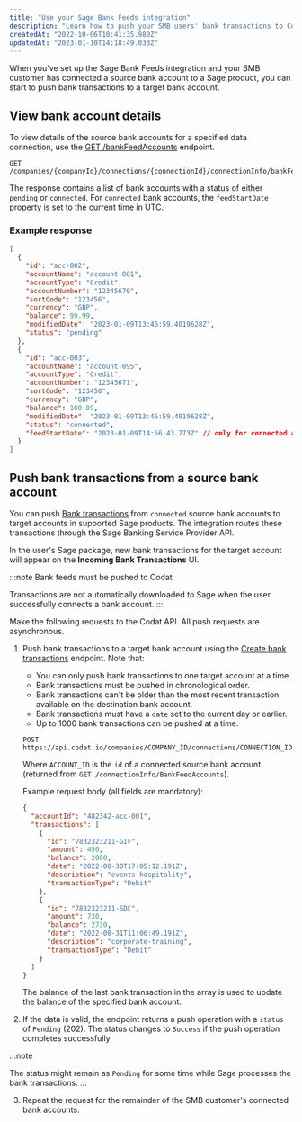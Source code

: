 ```yaml
---
title: "Use your Sage Bank Feeds integration"
description: "Learn how to push your SMB users' bank transactions to Codat via our Sage Bank Feeds integration"
createdAt: "2022-10-06T10:41:35.980Z"
updatedAt: "2023-01-10T14:18:49.033Z"
---
```


When you've set up the Sage Bank Feeds integration and your SMB customer has connected a source bank account to a Sage product, you can start to push bank transactions to a target bank account.

## View bank account details

To view details of the source bank accounts for a specified data connection, use the <a href="https://api.codat.io/swagger/index.html#/Connection/get_companies__companyId__connections__connectionId__connectionInfo_bankFeedAccounts" target="_blank">GET /bankFeedAccounts</a> endpoint.

```http
GET /companies/{companyId}/connections/{connectionId}/connectionInfo/bankFeedAccounts
```

The response contains a list of bank accounts with a status of either `pending` or `connected`. For `connected` bank accounts, the `feedStartDate` property is set to the current time in UTC.

### Example response

```json
[
  {
    "id": "acc-002",
    "accountName": "account-081",
    "accountType": "Credit",
    "accountNumber": "12345670",
    "sortCode": "123456",
    "currency": "GBP",
    "balance": 99.99,
    "modifiedDate": "2023-01-09T13:46:59.4019628Z",
    "status": "pending"
  },
  {
    "id": "acc-003",
    "accountName": "account-095",
    "accountType": "Credit",
    "accountNumber": "12345671",
    "sortCode": "123456",
    "currency": "GBP",
    "balance": 100.09,
    "modifiedDate": "2023-01-09T13:46:59.4019628Z",
    "status": "connected",
    "feedStartDate": "2023-01-09T14:56:43.773Z" // only for connected accounts
  }
]
```

## Push bank transactions from a source bank account

You can push [Bank transactions](/accounting-api#/schemas/BankTransactions) from `connected` source bank accounts to target accounts in supported Sage products. The integration routes these transactions through the Sage Banking Service Provider API.

In the user's Sage package, new bank transactions for the target account will appear on the **Incoming Bank Transactions** UI.

:::note Bank feeds must be pushed to Codat

Transactions are not automatically downloaded to Sage when the user successfully connects a bank account.
:::

Make the following requests to the Codat API. All push requests are asynchronous.

1. Push bank transactions to a target bank account using the <a href="/accounting-api#/operations/post-bank-transactions">Create bank transactions</a> endpoint. Note that:

   - You can only push bank transactions to one target account at a time.
   - Bank transactions must be pushed in chronological order.
   - Bank transactions can't be older than the most recent transaction available on the destination bank account.
   - Bank transactions must have a `date` set to the current day or earlier.
   - Up to 1000 bank transactions can be pushed at a time.

   ```http
   POST https://api.codat.io/companies/COMPANY_ID/connections/CONNECTION_ID/push/bankAccounts/ACCOUNT_ID/bankTransactions
   ```

   Where `ACCOUNT_ID` is the `id` of a connected source bank account (returned from `GET /connectionInfo/BankFeedAccounts`).

   Example request body (all fields are mandatory):

   ```json
   {
     "accountId": "482342-acc-001",
     "transactions": [
       {
         "id": "7832323211-GIF",
         "amount": 450,
         "balance": 2000,
         "date": "2022-08-30T17:05:12.191Z",
         "description": "events-hospitality",
         "transactionType": "Debit"
       },
       {
         "id": "7832323211-SDC",
         "amount": 730,
         "balance": 2730,
         "date": "2022-08-31T11:06:49.191Z",
         "description": "corporate-training",
         "transactionType": "Debit"
       }
     ]
   }
   ```

   The balance of the last bank transaction in the array is used to update the balance of the specified bank account.

2. If the data is valid, the endpoint returns a push operation with a `status` of `Pending` (202). The status changes to `Success` if the push operation completes successfully.

:::note

The status might remain as `Pending` for some time while Sage processes the bank transactions.
:::

3. Repeat the request for the remainder of the SMB customer's connected bank accounts.
